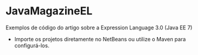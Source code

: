 JavaMagazineEL
==============

Exemplos de código do artigo sobre a Expression Language 3.0 (Java EE 7)


- Importe os projetos diretamente no NetBeans ou utilize o Maven para configurá-los.
